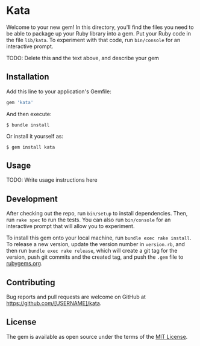 # Kata

Welcome to your new gem! In this directory, you'll find the files you need to be able to package up your Ruby library into a gem. Put your Ruby code in the file `lib/kata`. To experiment with that code, run `bin/console` for an interactive prompt.

TODO: Delete this and the text above, and describe your gem

## Installation

Add this line to your application's Gemfile:

```ruby
gem 'kata'
```

And then execute:

    $ bundle install

Or install it yourself as:

    $ gem install kata

## Usage

TODO: Write usage instructions here

## Development

After checking out the repo, run `bin/setup` to install dependencies. Then, run `rake spec` to run the tests. You can also run `bin/console` for an interactive prompt that will allow you to experiment.

To install this gem onto your local machine, run `bundle exec rake install`. To release a new version, update the version number in `version.rb`, and then run `bundle exec rake release`, which will create a git tag for the version, push git commits and the created tag, and push the `.gem` file to [rubygems.org](https://rubygems.org).

## Contributing

Bug reports and pull requests are welcome on GitHub at https://github.com/[USERNAME]/kata.

## License

The gem is available as open source under the terms of the [MIT License](https://opensource.org/licenses/MIT).
